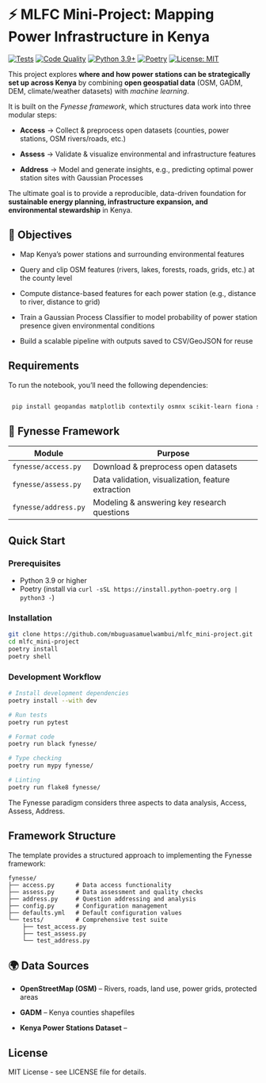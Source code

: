 # ⚡ MLFC Mini-Project: Mapping Power Infrastructure in Kenya

[![Tests](https://github.com/lawrennd/fynesse_template/workflows/Test/badge.svg)](https://github.com/lawrennd/fynesse_template/actions/workflows/test.yml)
[![Code Quality](https://github.com/lawrennd/fynesse_template/workflows/Code%20Quality/badge.svg)](https://github.com/lawrennd/fynesse_template/actions/workflows/code-quality.yml)
[![Python 3.9+](https://img.shields.io/badge/python-3.9+-blue.svg)](https://www.python.org/downloads/)
[![Poetry](https://img.shields.io/badge/poetry-1.0+-blue.svg)](https://python-poetry.org/)
[![License: MIT](https://img.shields.io/badge/License-MIT-yellow.svg)](https://opensource.org/licenses/MIT)

This project explores **where and how power stations can be strategically set up across Kenya** by combining **open geospatial data** (OSM, GADM, DEM, climate/weather datasets) with *machine learning*.

It is built on the *Fynesse framework*, which structures data work into three modular steps:

- **Access** → Collect & preprocess open datasets (counties, power stations, OSM rivers/roads, etc.)

- **Assess** → Validate & visualize environmental and infrastructure features

- **Address** → Model and generate insights, e.g., predicting optimal power station sites with Gaussian Processes

The ultimate goal is to provide a reproducible, data-driven foundation for **sustainable energy planning, infrastructure expansion, and environmental stewardship** in Kenya.

## 🧭 Objectives

- Map Kenya’s power stations and surrounding environmental features

- Query and clip OSM features (rivers, lakes, forests, roads, grids, etc.) at the county level

- Compute distance-based features for each power station (e.g., distance to river, distance to grid)

- Train a Gaussian Process Classifier to model probability of power station presence given environmental conditions

- Build a scalable pipeline with outputs saved to CSV/GeoJSON for reuse

## Requirements

To run the notebook, you’ll need the following dependencies:

```bash

 pip install geopandas matplotlib contextily osmnx scikit-learn fiona shapely

```

## 🧱 Fynesse Framework

| Module               | Purpose                                            |
| -------------------- | -------------------------------------------------- |
| `fynesse/access.py`  | Download & preprocess open datasets                |
| `fynesse/assess.py`  | Data validation, visualization, feature extraction |
| `fynesse/address.py` | Modeling & answering key research questions        |


## Quick Start

### Prerequisites
- Python 3.9 or higher
- Poetry (install via `curl -sSL https://install.python-poetry.org | python3 -`)

### Installation
```bash
git clone https://github.com/mbuguasamuelwambui/mlfc_mini-project.git
cd mlfc_mini-project
poetry install
poetry shell

```

### Development Workflow
```bash
# Install development dependencies
poetry install --with dev

# Run tests
poetry run pytest

# Format code
poetry run black fynesse/

# Type checking
poetry run mypy fynesse/

# Linting
poetry run flake8 fynesse/
```


The Fynesse paradigm considers three aspects to data analysis, Access, Assess, Address.

## Framework Structure

The template provides a structured approach to implementing the Fynesse framework:

```
fynesse/
├── access.py      # Data access functionality
├── assess.py      # Data assessment and quality checks
├── address.py     # Question addressing and analysis
├── config.py      # Configuration management
├── defaults.yml   # Default configuration values
└── tests/         # Comprehensive test suite
    ├── test_access.py
    ├── test_assess.py
    └── test_address.py
```
## 🌍 Data Sources

- **OpenStreetMap (OSM)** – Rivers, roads, land use, power grids, protected areas

- **GADM** – Kenya counties shapefiles

- **Kenya Power Stations Dataset** –
  

## License

MIT License - see LICENSE file for details.
